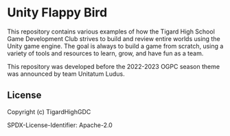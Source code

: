 # Unity Flappy Bird

This repository contains various examples of how the Tigard High School Game Development Club strives to build and review entire
worlds using the Unity game engine. The goal is always to build a game from scratch, using a variety of tools and resources
to learn, grow, and have fun as a team.

This repository was developed before the 2022-2023 OGPC season theme was announced by team Unitatum Ludus.

## License

Copyright (c) TigardHighGDC

SPDX-License-Identifier: Apache-2.0
